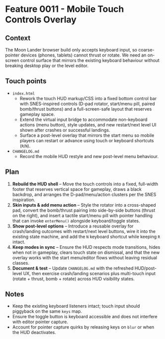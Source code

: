 # Feature 0011 - Mobile Touch Controls Overlay

## Context
The Moon Lander browser build only accepts keyboard input, so coarse-pointer devices (phones, tablets) cannot thrust or rotate. We need an on-screen control surface that mirrors the existing keyboard behaviour without breaking desktop play or the level editor.

## Touch points
- `index.html`
  - Rework the touch HUD markup/CSS into a fixed bottom control bar with SNES-inspired controls (D-pad rotator, start/menu pill, paired bomb/thrust buttons) and a full-screen-safe layout that reserves gameplay space.
  - Extend the virtual input bridge to accommodate non-keyboard actions (menu button), style updates, and new restart/next level UI shown after crashes or successful landings.
  - Surface a post-level overlay that mirrors the start menu so mobile players can restart or advance using touch or keyboard shortcuts (`R`/`N`).
- `CHANGELOG.md`
  - Record the mobile HUD restyle and new post-level menu behaviour.

## Plan
1. **Rebuild the HUD shell** – Move the touch controls into a fixed, full-width footer that reserves vertical space for gameplay, draws a black backdrop, and arranges the D-pad/menu/action clusters per the SNES inspiration.
2. **Skin inputs & add menu action** – Style the rotator into a cross-shaped pad, convert the bomb/thrust pairing into side-by-side buttons (thrust on the right), and insert a tactile start/menu pill with pointer handling that can invoke `enterMenu()` alongside keyboard/toggle states.
3. **Show post-level options** – Introduce a reusable overlay for crash/landing outcomes with restart/next level buttons, wire it into the existing state machine, and add the `N` keyboard shortcut while keeping `R` intact.
4. **Keep modes in sync** – Ensure the HUD respects mode transitions, hides when not in gameplay, clears touch state on dismissal, and that the new overlay works with the start menu/editor flows without leaving residual classes.
5. **Document & test** – Update `CHANGELOG.md` with the refreshed HUD/post-level UX, then exercise crash/landing scenarios plus multi-touch input (rotate + thrust, bomb + rotate) across HUD visibility states.

## Notes
- Keep the existing keyboard listeners intact; touch input should piggyback on the same `keys` map.
- Ensure the toggle button is keyboard accessible and does not interfere with editor pointer capture.
- Account for pointer capture quirks by releasing keys on `blur` or when the HUD deactivates.
